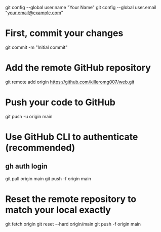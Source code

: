 git config --global user.name "Your Name"
git config --global user.email "your.email@example.com"
# First, commit your changes
git commit -m "Initial commit"

# Add the remote GitHub repository
git remote add origin https://github.com/killeromg007/web.git

# Push your code to GitHub
git push -u origin main
# Use GitHub CLI to authenticate (recommended)
gh auth login
---------------------------------------------------------
git pull origin main
git push -f origin main

# Reset the remote repository to match your local exactly
git fetch origin
git reset --hard origin/main
git push -f origin main